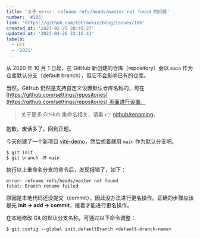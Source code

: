 ```yaml
---
title: '关于 error: refname refs/heads/master not found 的问题'
number: '#106'
link: 'https://github.com/toFrankie/blog/issues/106'
created_at: '2023-02-25 20:45:27'
updated_at: '2023-04-26 22:16:41'
labels:
  - Git
  - '2021'
---
```

从 2020 年 10 月 1 日起，在 GitHub 新创建的仓库（repository）会以 `main` 作为仓库默认分支（default branch），但它不会影响已有的仓库。

当然，GitHub 仍然是支持自定义设置默认仓库名称的，可在 [https://github.com/settings/repositories](https://github.com/settings/repositories) 页面进行设置。

> 关于更多 GitHub 重命名相关，请看 👉 [github/renaming](https://github.com/github/renaming)。

抱歉，废话多了，回到正题。

今天创建了一个新项目 [vite-demo](https://github.com/toFrankie/vite-demo)，然后想着就用 `main` 作为默认分支吧。

```shell
$ git init
$ git branch -M main
```
执行以上重命名分支的命令后，发现报错了，如下：

```shell
error: refname refs/heads/master not found
fatal: Branch rename failed
```

原因是本地代码还没提交（commit），因此没办法进行更名操作。正确的步骤应该是先 **init → add → commit**，接着才能进行更名操作。

在本地修改 Git 的默认分支名称，可通过以下命令调整：

```shell
$ git config --global init.defaultBranch <default-branch-name>
```
